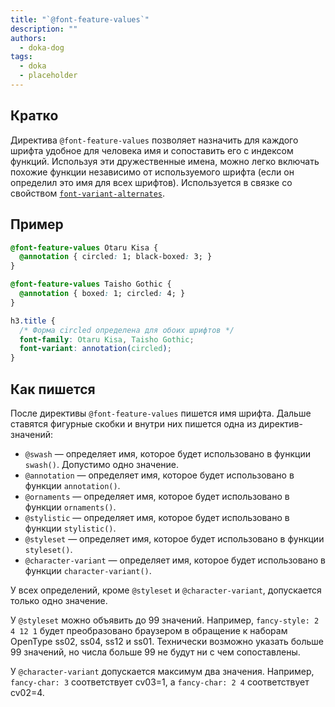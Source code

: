 ```yaml
---
title: "`@font-feature-values`"
description: ""
authors:
  - doka-dog
tags:
  - doka
  - placeholder
---
```


## Кратко

Директива `@font-feature-values` позволяет назначить для каждого шрифта удобное для человека имя и сопоставить его с индексом функций. Используя эти дружественные имена, можно легко включать похожие функции независимо от используемого шрифта (если он определил это имя для всех шрифтов). Используется в связке со свойством [`font-variant-alternates`](/css/font-variant-alternates).

## Пример

```css
@font-feature-values Otaru Kisa {
  @annotation { circled: 1; black-boxed: 3; }
}

@font-feature-values Taisho Gothic {
  @annotation { boxed: 1; circled: 4; }
}

h3.title {
  /* Форма circled определена для обоих шрифтов */
  font-family: Otaru Kisa, Taisho Gothic;
  font-variant: annotation(circled);
}
```

## Как пишется

После директивы `@font-feature-values` пишется имя шрифта. Дальше ставятся фигурные скобки и внутри них пишется одна из директив-значений:

- `@swash` — определяет имя, которое будет использовано в функции `swash()`. Допустимо одно значение.
- `@annotation` — определяет имя, которое будет использовано в функции `annotation()`.
- `@ornaments` — определяет имя, которое будет использовано в функции `ornaments()`.
- `@stylistic` — определяет имя, которое будет использовано в функции `stylistic()`.
- `@styleset` — определяет имя, которое будет использовано в функции `styleset()`.
- `@character-variant` — определяет имя, которое будет использовано в функции `character-variant()`.

У всех определений, кроме `@styleset` и `@character-variant`, допускается только одно значение.

У `@styleset` можно объявить до 99 значений. Например, `fancy-style: 2 4 12 1` будет преобразовано браузером в обращение к наборам OpenType ss02, ss04, ss12 и ss01. Технически возможно указать больше 99 значений, но числа больше 99 не будут ни с чем сопоставлены.

У `@character-variant` допускается максимум два значения. Например, `fancy-char: 3` соответствует cv03=1, а `fancy-char: 2 4` соответствует cv02=4.
